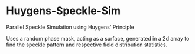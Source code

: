 # Huygens-Speckle-Sim
Parallel Speckle Simulation using Huygens' Principle

Uses a random phase mask, acting as a surface, generated in a 2d array to find the speckle pattern and respective field distribution statistics.
